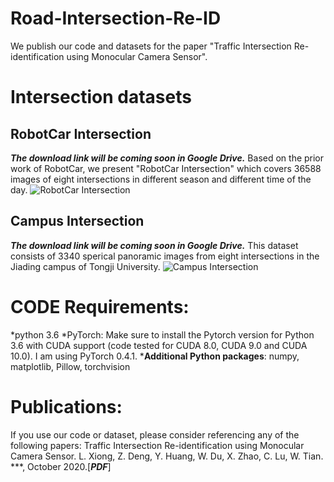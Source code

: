 # Road-Intersection-Re-ID
We publish our code and datasets for the paper "Traffic Intersection Re-identification using Monocular Camera Sensor".
# Intersection datasets
## RobotCar Intersection
***The download link will be coming soon in Google Drive.***
Based on the prior work of RobotCar, we present "RobotCar Intersection" which covers 36588 images of eight intersections in different season and different time of the day.
![RobotCar Intersection](http://www.baidu.com/img/bd_logo1.png)
## Campus Intersection
***The download link will be coming soon in Google Drive.***
This dataset consists of 3340 sperical panoramic images from eight intersections in the Jiading campus of Tongji University.
![Campus Intersection](http://www.baidu.com/img/bd_logo1.png)
# CODE Requirements:
 *python 3.6
 *PyTorch: Make sure to install the Pytorch version for Python 3.6 with CUDA support (code tested for CUDA 8.0, CUDA 9.0 and CUDA 10.0). I am using PyTorch 0.4.1.
 ***Additional Python packages**: numpy, matplotlib, Pillow, torchvision
# Publications:
If you use our code or dataset, please consider referencing any of the following papers:
Traffic Intersection Re-identification using Monocular Camera Sensor. L. Xiong, Z. Deng, Y. Huang, W. Du, X. Zhao, C. Lu, W. Tian. ***, October 2020.\[***PDF***\]
